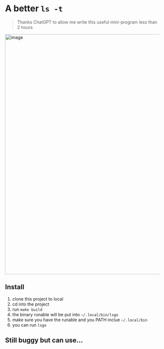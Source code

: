 # A better `ls -t`
> Thanks ChatGPT to allow me write this useful mini-program less than 2 hours

<img width="785" alt="image" src="https://user-images.githubusercontent.com/95092244/221333072-3c553c66-4078-43c7-9086-a797f8317cbb.png">


## Install

1. clone this project to local
2. cd into the project
3. run `make build`
4. the binary runable will be put into `~/.local/bin/lsgo`
5. make sure you have the runable and you PATH inclue `~/.local/bin`
6. you can run `lsgo`

## Still buggy but can use...
